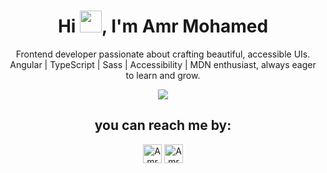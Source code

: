 <h1 align="center">Hi <img width="35" src="https://media.tenor.com/qKGlaYl2DqMAAAAi/gif-de-sauda%C3%A7%C3%A3o.gif" alt="">, I'm Amr Mohamed</h1>
<p align="center">Frontend developer passionate about crafting beautiful, accessible UIs.  Angular | TypeScript | Sass | Accessibility |   MDN enthusiast, always eager to learn and grow.</p>


<p align="center">
  <a href="https://skillicons.dev">
    <img src="https://skillicons.dev/icons?i=html,css,javascript,angular,git,github,sass,ts,&theme=dark" />
  </a>
</p>
 <h2 align="center">you can reach me by:</h2>
    <p align="center">
      <a href="https://www.linkedin.com/in/amrabelgawad/" target="blank"><img align="center"
         src="https://img.shields.io/badge/linkedin-%231DA1F2.svg?style=for-the-badge&logo=linkedin&logoColor=white"
         alt="Amr" height="30"/></a>
      <a href="mailto:amrmohmad.dev@gmail.com" target="blank"><img align="center"
         src="https://img.shields.io/badge/gmail-EA4335.svg?style=for-the-badge&logo=gmail&logoColor=white"
         alt="Amr" height="30"/></a>
    </p>
<!--
**AmrAbdelgwaad/AmrAbdelgwaad** is a ✨ _special_ ✨ repository because its `README.md` (this file) appears on your GitHub profile.

Here are some ideas to get you started:

- 🔭 I’m currently working on ...
- 🌱 I’m currently learning ...
- 👯 I’m looking to collaborate on ...
- 🤔 I’m looking for help with ...
- 💬 Ask me about ...
- 📫 How to reach me: ...
- 😄 Pronouns: ...
- ⚡ Fun fact: ...
-->
